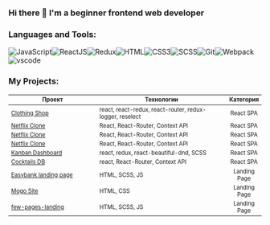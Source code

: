 ### Hi there 👋 I'm a beginner frontend web developer

### Languages and Tools:

![JavaScript](https://img.shields.io/badge/-JavaScript-090909?style=for-the-badge&logo=JavaScript)![ReactJS](https://img.shields.io/badge/-ReactJS-090909?style=for-the-badge&logo=react)![Redux](https://img.shields.io/badge/-Redux-090909?style=for-the-badge&logo=redux)![HTML](https://img.shields.io/badge/-HTML5-090909?style=for-the-badge&logo=HTML5)![CSS3](https://img.shields.io/badge/-CSS3-090909?style=for-the-badge&logo=CSS3)![SCSS](https://img.shields.io/badge/-SCSS-090909?style=for-the-badge&logo=SASS)![Git](https://img.shields.io/badge/-Git-090909?style=for-the-badge&logo=git)![Webpack](https://img.shields.io/badge/-Webpack-090909?style=for-the-badge&logo=Webpack)![vscode](https://img.shields.io/badge/-vscode-090909?style=for-the-badge&logo=visual-studio-code)

### My Projects:

<div class="w3-responsive">

<table style="font-size: 80%" width="100%" class="w3-table-all notranslate" id="myTable">
<thead>
<tr class="w3-white">
<th width="40%">Проект</th>
<th width="60%">Технологии</th>
<th>Категория</th>
</tr>
</thead>
<tbody>

<tr>
<td><a href="https://klijin.github.io/clothing_shop/">Clothing Shop</a></td>
<td>react, react-redux, react-router, redux-logger, reselect</td>
<td align="center">React SPA</td>
</tr>

<tr>
<td><a href="https://klijin.github.io/CocktailsDB_React_SPA/"> Netflix Clone</a></td>
<td>  React, React-Router, Context API </td>
<td align="center">React SPA</td>
</tr>

<tr>
<td><a href="https://klijin.github.io/netflix-clone/"> Netflix Clone</a></td>
<td>  React, React-Router, Context API </td>
<td align="center">React SPA</td>
</tr>

<tr>
<td><a href="https://klijin.github.io/netflix-clone/"> Netflix Clone</a></td>
<td>  React, React-Router, Context API </td>
<td align="center">React SPA</td>
</tr>

<tr>
<td><a href="https://klijin.github.io/Kanban-Board"> Kanban Dashboard </a></td>
<td>  react, redux, react-beautiful-dnd, SCSS </td>
<td align="center">React SPA</td>
</tr>

<tr>
<td><a href="https://klijin.github.io/CocktailsDB_React_SPA/"> Cocktails DB </a></td>
<td>  react, React-Router, Context API </td>
<td align="center">React SPA</td>
</tr>

<tr>
<td><a href="https://klijin.github.io/-Some-Landing-Page/"> Easybank landing page </a></td>
<td>  HTML, SCSS, JS </td>
<td align="center"> Landing Page </td>
</tr>

<tr>
<td><a href="https://klijin.github.io/Mogo_site/">  Mogo Site </a></td>
<td>  HTML, CSS </td>
<td align="center"> Landing Page </td>
</tr>

<tr>
<td><a href="https://klijin.github.io/few-pages-landing/">  few-pages-landing </a></td>
<td>  HTML, SCSS, JS </td>
<td align="center"> Landing Page </td>
</tr>

</tbody>
</table>
</div>
</br>
